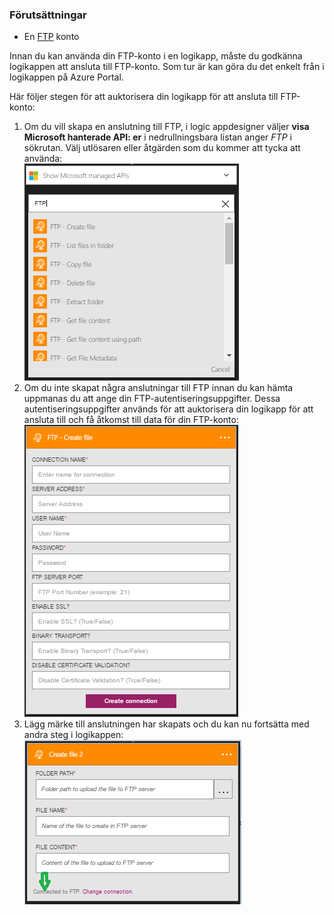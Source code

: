 ### <a name="prerequisites"></a>Förutsättningar
* En [FTP](https://wikipedia.org/wiki/File_Transfer_Protocol) konto  

Innan du kan använda din FTP-konto i en logikapp, måste du godkänna logikappen att ansluta till FTP-konto. Som tur är kan göra du det enkelt från i logikappen på Azure Portal.  

Här följer stegen för att auktorisera din logikapp för att ansluta till FTP-konto:  

1. Om du vill skapa en anslutning till FTP, i logic appdesigner väljer **visa Microsoft hanterade API: er** i nedrullningsbara listan anger *FTP* i sökrutan. Välj utlösaren eller åtgärden som du kommer att tycka att använda:  
   ![FTP-anslutning, skapa steg](./media/connectors-create-api-ftp/ftp-1.png)  
2. Om du inte skapat några anslutningar till FTP innan du kan hämta uppmanas du att ange din FTP-autentiseringsuppgifter. Dessa autentiseringsuppgifter används för att auktorisera din logikapp för att ansluta till och få åtkomst till data för din FTP-konto:  
   ![FTP-anslutning, skapa steg](./media/connectors-create-api-ftp/ftp-2.png)  
3. Lägg märke till anslutningen har skapats och du kan nu fortsätta med andra steg i logikappen:  
   ![FTP-anslutning, skapa steg](./media/connectors-create-api-ftp/ftp-3.png)  


